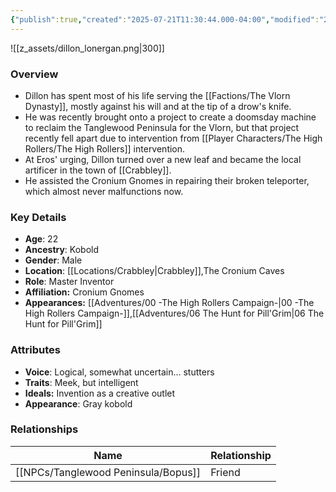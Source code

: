 ```yaml
---
{"publish":true,"created":"2025-07-21T11:30:44.000-04:00","modified":"2025-09-17T12:53:21.649-04:00","published":"2025-09-17T12:53:21.649-04:00","cssclasses":"","Age":"22","Ancestry":"Kobold","Gender":"Male","Location":["[[Locations/Crabbley]]","The Cronium Caves"],"Role":["Master Inventor"],"Affiliation":["Cronium Gnomes"],"Appearances":["[[00 -The High Rollers Campaign-]]","[[06 The Hunt for Pill'Grim]]"]}
---
```



![[z_assets/dillon_lonergan.png|300]]

### Overview
- Dillon has spent most of his life serving the [[Factions/The Vlorn Dynasty]], mostly against his will and at the tip of a drow's knife. 
- He was recently brought onto a project to create a doomsday machine to reclaim the Tanglewood Peninsula for the Vlorn, but that project recently fell apart due to intervention from [[Player Characters/The High Rollers/The High Rollers]] intervention. 
- At Eros' urging, Dillon turned over a new leaf and became the local artificer in the town of [[Crabbley]].
- He assisted the Cronium Gnomes in repairing their broken teleporter, which almost never malfunctions now.

### Key Details
- **Age**: 22
- **Ancestry**: Kobold
- **Gender**: Male
- **Location**: [[Locations/Crabbley\|Crabbley]],The Cronium Caves
- **Role**: Master Inventor
- **Affiliation:** Cronium Gnomes
- **Appearances:** [[Adventures/00 -The High Rollers Campaign-\|00 -The High Rollers Campaign-]],[[Adventures/06 The Hunt for Pill'Grim\|06 The Hunt for Pill'Grim]]

### Attributes
- **Voice**: Logical, somewhat uncertain... stutters
- **Traits**: Meek, but intelligent
- **Ideals:** Invention as a creative outlet
- **Appearance**: Gray kobold

### Relationships

| Name      | Relationship |
| --------- | ------------ |
| [[NPCs/Tanglewood Peninsula/Bopus]] | Friend       |
